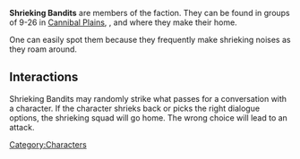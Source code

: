 **Shrieking Bandits** are members of the [](Shrieking_Bandits.md) faction. They can be found in
groups of 9-26 in [Cannibal Plains](Cannibal_Plains.md "wikilink"), [](Purple_Sands.md), and [](The_Shrieking_Forest.md) where they make their home.

One can easily spot them because they frequently make shrieking noises
as they roam around.

## Interactions

Shrieking Bandits may randomly strike what passes for a conversation
with a character. If the character shrieks back or picks the right
dialogue options, the shrieking squad will go home. The wrong choice
will lead to an attack.

[Category:Characters](Category:Characters "wikilink")